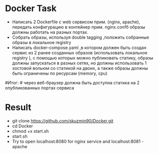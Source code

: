 # Docker Task
* Написать 2 Dockerfile с web сервисом прим. (nginx, apache), передать конфигурацию в контейнер прим. nginx.confб образы должны работать на разных портах.
* Собрать образы, используя double tagging ,положить собранные образы в локальное registry
* Написать docker-compose.yaml ,в котором должен быть создан сервис из 2 ранее созданных образов (использовать локальное registry ), с помощью которых можно публиковать статику, образы должны запускаться в разных сетях, но должны использовать 1 хостовой вольюм со статикой на двоих, а также образы должны быть ограничены по ресурсам (memory, cpu)

#Итог: # через веб-браузер должна быть доступна статика на 2 опубликованных портах сервиса

# Result
* git clone https://github.com/skuzmin90/Docker.git
* cd Docker
* chmod +x start.sh
* start.sh
* Try to open localhost:8080 for nginx service and localhost:8081 - apache

